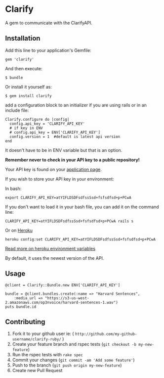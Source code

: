 # Clarify

A gem to communicate with the ClarifyAPI.

## Installation

Add this line to your application's Gemfile:

    gem 'clarify'

And then execute:

    $ bundle

Or install it yourself as:

    $ gem install clarify

add a configuration block to an initializer if you are using rails or in an include file:

```
Clarify.configure do |config|
  config.api_key = 'CLARIFY_API_KEY'   
  # if key in ENV   
  # config.api_key = ENV['CLARIFY_API_KEY']
  config.version = 1  #default is latest api version
end
```

It doesn't have to be in ENV variable but that is an option.

**Remember never to check in your API key to a public repository!**

Your API key is found on your [application page](https://developer.clarify.io/apps).

If you wish to store your API key in your environment:

In bash:

    export CLARIFY_API_KEY=atYIFLDSDFsdfssSsd+fsfsdfsd+p+PCwA

If you don't want to load it in your bash file, you can add it on the command line:

    CLARIFY_API_KEY=atYIFLDSDFsdfssSsd+fsfsdfsd+p+PCwA rails s

Or on [Heroku](http://www.heroku)

    heroku config:set CLARIFY_API_KEY=atYIFLDSDFsdfssSsd+fsfsdfsd+p+PCwA

[Read more on heroku environment variables](https://devcenter.heroku.com/articles/config-vars)

By default, it uses the newest version of the API.

## Usage

    @client = Clarify::Bundle.new ENV['CLARIFY_API_KEY']

    bundle = @client.bundles.create(:name => "Harvard Sentences",
        :media_url => "https://s3-us-west-2.amazonaws.com/op3nvoice/harvard-sentences-1.wav")
    puts bundle.id

## Contributing

1. Fork it to your github user ie: ( `http://github.com/my-github-username/clarify-ruby/` )
2. Create your feature branch and rspec tests (`git checkout -b my-new-feature`)
3. Run the rspec tests with `rake spec`
4. Commit your changes (`git commit -am 'Add some feature'`)
5. Push to the branch (`git push origin my-new-feature`)
6. Create new Pull Request

